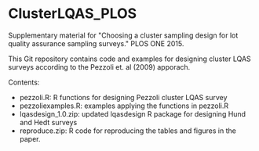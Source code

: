 ClusterLQAS_PLOS
================

Supplementary material for "Choosing a cluster sampling design for lot quality assurance sampling surveys." PLOS ONE 2015.

This Git repository contains code and examples for designing cluster LQAS surveys according to the Pezzoli et. al (2009) apporach.

Contents:
- pezzoli.R: R functions for designing Pezzoli cluster LQAS survey
- pezzoliexamples.R: examples applying the functions in pezzoli.R
- lqasdesign_1.0.zip: updated lqasdesign R package for designing Hund and Hedt surveys
- reproduce.zip: R code for reproducing the tables and figures in the paper.
